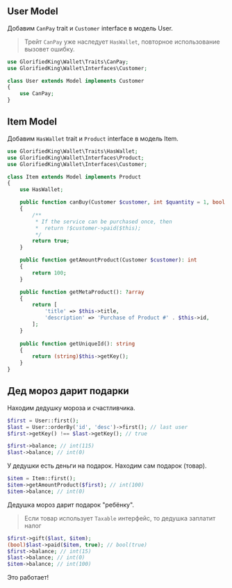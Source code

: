 ## User Model

Добавим `CanPay` trait и `Customer` interface в модель User.

> Трейт `CanPay` уже наследует `HasWallet`, повторное использование вызовет ошибку.

```php
use GlorifiedKing\Wallet\Traits\CanPay;
use GlorifiedKing\Wallet\Interfaces\Customer;

class User extends Model implements Customer
{
    use CanPay;
}
```

## Item Model

Добавим `HasWallet` trait и `Product` interface в модель Item.

```php
use GlorifiedKing\Wallet\Traits\HasWallet;
use GlorifiedKing\Wallet\Interfaces\Product;
use GlorifiedKing\Wallet\Interfaces\Customer;

class Item extends Model implements Product
{
    use HasWallet;

    public function canBuy(Customer $customer, int $quantity = 1, bool $force = null): bool
    {
        /**
         * If the service can be purchased once, then
         *  return !$customer->paid($this);
         */
        return true; 
    }

    public function getAmountProduct(Customer $customer): int
    {
        return 100;
    }

    public function getMetaProduct(): ?array
    {
        return [
            'title' => $this->title, 
            'description' => 'Purchase of Product #' . $this->id,
        ];
    }
    
    public function getUniqueId(): string
    {
        return (string)$this->getKey();
    }
}
```

## Дед мороз дарит подарки

Находим дедушку мороза и счастливчика.

```php
$first = User::first(); 
$last = User::orderBy('id', 'desc')->first(); // last user
$first->getKey() !== $last->getKey(); // true

$first->balance; // int(115)
$last->balance; // int(0)
```

У дедушки есть деньги на подарок.
Находим сам подарок (товар).

```php
$item = Item::first();
$item->getAmountProduct($first); // int(100)
$item->balance; // int(0)
```

Дедушка мороз дарит подарок "ребёнку".

> Если товар использует `Taxable` интерфейс, то дедушка заплатит налог

```php
$first->gift($last, $item);
(bool)$last->paid($item, true); // bool(true)
$first->balance; // int(15)
$last->balance; // int(0)
$item->balance; // int(100)
```

Это работает!
